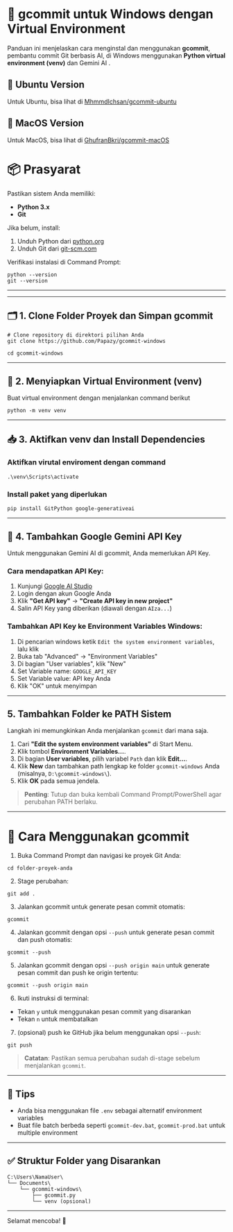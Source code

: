 # 🤖 gcommit untuk Windows dengan Virtual Environment

Panduan ini menjelaskan cara menginstal dan menggunakan **gcommit**, pembantu commit Git berbasis AI, di Windows menggunakan **Python virtual environment (venv)** dan Gemini AI .

## 🐧 Ubuntu Version

Untuk Ubuntu, bisa lihat di [MhmmdIchsan/gcommit-ubuntu](https://github.com/MhmmdIchsan/gcommit-ubuntu)

## 🍎 MacOS Version

Untuk MacOS, bisa lihat di [GhufranBkri/gcommit-macOS](https://github.com/GhufranBkri/gcommit-macOS)



# 📦 Prasyarat

Pastikan sistem Anda memiliki:

- **Python 3.x**
- **Git**

Jika belum, install:

1. Unduh Python dari [python.org](https://www.python.org/downloads/)
2. Unduh Git dari [git-scm.com](https://git-scm.com/download/windows)

Verifikasi instalasi di Command Prompt:
```batch
python --version
git --version
```

---



---

## 🗂️ 1. Clone Folder Proyek dan Simpan gcommit

```batch
# Clone repository di direktori pilihan Anda
git clone https://github.com/Papazy/gcommit-windows

cd gcommit-windows
```
---

## 🧪 2. Menyiapkan Virtual Environment (venv)

Buat virtual environment dengan menjalankan command berikut

```batch
python -m venv venv
```


---

## 📥 3. Aktifkan venv dan Install Dependencies

### Aktifkan virutal enviroment dengan command
```batch
.\venv\Scripts\activate
```

### Install paket yang diperlukan
```batch
pip install GitPython google-generativeai
```

---

## 🔐 4. Tambahkan Google Gemini API Key

Untuk menggunakan Gemini AI di gcommit, Anda memerlukan API Key.

### Cara mendapatkan API Key:
1. Kunjungi [Google AI Studio](https://ai.google.com/studio)
2. Login dengan akun Google Anda
3. Klik **"Get API key"** → **"Create API key in new project"**
4. Salin API Key yang diberikan (diawali dengan `AIza...`)

### Tambahkan API Key ke Environment Variables Windows:

1. Di pencarian windows ketik `Edit the system environment variables`, lalu klik
2. Buka tab "Advanced" → "Environment Variables"
3. Di bagian "User variables", klik "New"
4. Set Variable name: `GOOGLE_API_KEY`
5. Set Variable value: API key Anda
6. Klik "OK" untuk menyimpan

---


## 5. Tambahkan Folder ke PATH Sistem

Langkah ini memungkinkan Anda menjalankan `gcommit` dari mana saja.

1. Cari **"Edit the system environment variables"** di Start Menu.
2. Klik tombol **Environment Variables...**.
3. Di bagian **User variables**, pilih variabel `Path` dan klik **Edit...**.
4. Klik **New** dan tambahkan path lengkap ke folder `gcommit-windows` Anda (misalnya, `D:\gcommit-windows\`).
5. Klik **OK** pada semua jendela.

> **Penting**: Tutup dan buka kembali Command Prompt/PowerShell agar perubahan PATH berlaku.

---

# 🚀 Cara Menggunakan gcommit

1. Buka Command Prompt dan navigasi ke proyek Git Anda:
  ```batch
  cd folder-proyek-anda
  ```

2. Stage perubahan:
  ```batch
  git add .
  ```

3. Jalankan gcommit untuk generate pesan commit otomatis:
  ```batch
  gcommit
  ```

4. Jalankan gcommit dengan opsi `--push` untuk generate pesan commit dan push otomatis:
  ```batch
  gcommit --push
  ```

5. Jalankan gcommit dengan opsi `--push origin main` untuk generate pesan commit dan push ke origin tertentu:
  ```batch
  gcommit --push origin main
  ```

6. Ikuti instruksi di terminal:
  - Tekan `y` untuk menggunakan pesan commit yang disarankan
  - Tekan `n` untuk membatalkan

7. (opsional) push ke GitHub jika belum menggunakan opsi `--push`:
  ```batch
  git push
  ```

> **Catatan**: Pastikan semua perubahan sudah di-stage sebelum menjalankan `gcommit`.

---

## 🧠 Tips

- Anda bisa menggunakan file `.env` sebagai alternatif environment variables
- Buat file batch berbeda seperti `gcommit-dev.bat`, `gcommit-prod.bat` untuk multiple environment

---

## ✅ Struktur Folder yang Disarankan

```
C:\Users\NamaUser\
└── Documents\
    └── gcommit-windows\
        ├── gcommit.py
        └── venv (opsional)
```

---

Selamat mencoba! 🚀